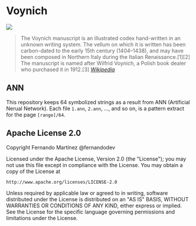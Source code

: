 Voynich
==
![](https://voynichthoughts.files.wordpress.com/2013/04/cropped-v_bg.jpg)

> The Voynich manuscript is an illustrated codex hand-written in an unknown writing system. The vellum on which it is written has been carbon-dated to the early 15th century (1404–1438), and may have been composed in Northern Italy during the Italian Renaissance.[1][2] The manuscript is named after Wilfrid Voynich, a Polish book dealer who purchased it in 1912.[3] [_Wikipedia_](https://en.wikipedia.org/wiki/Voynich_manuscript)

## ANN

This repository keeps 64 symbolized strings as a result from ANN (Artificial Nerual Network). Each file `1.ann`, `2.ann`, ..., and so on, is a pattern extract for the page `[range]/64`.

## Apache License 2.0

Copyright Fernando Martínez @fernandodev

Licensed under the Apache License, Version 2.0 (the "License");
you may not use this file except in compliance with the License.
You may obtain a copy of the License at

    http://www.apache.org/licenses/LICENSE-2.0

Unless required by applicable law or agreed to in writing, software
distributed under the License is distributed on an "AS IS" BASIS,
WITHOUT WARRANTIES OR CONDITIONS OF ANY KIND, either express or implied.
See the License for the specific language governing permissions and
limitations under the License.
